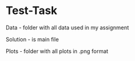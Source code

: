 # Test-Task
Data - folder with all data used in my assignment

Solution - is main file 

Plots - folder with all plots in .png format
